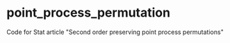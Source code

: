 # point_process_permutation
 Code for Stat article "Second order preserving point process permutations"
